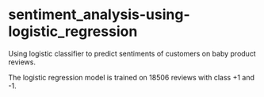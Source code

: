 # sentiment_analysis-using-logistic_regression

Using logistic classifier to predict sentiments of customers on baby product reviews. 

The logistic regression model is trained on 18506 reviews with class +1 and -1. 
